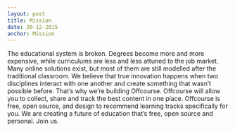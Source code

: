 ```yaml
---
layout: post
title: Mission
date: 20-12-2015
anchor: Mission
---
```

The educational system is broken. Degrees become more and more expensive, while curriculums are less and less attuned to the job market. Many online solutions exist, but most of them are still modelled after the traditional classroom. We believe that true innovation happens when two disciplines interact with one another and create something that wasn’t possible before. That’s why we’re building Offcourse. Offcourse will allow you to collect, share and track the best content in one place. Offcourse is free, open source, and design to recommend learning tracks specifically for you. We are creating a future of education that’s free, open source and personal. Join us.